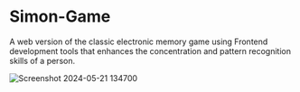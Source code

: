 # Simon-Game
A web version of the classic electronic memory game using Frontend development tools that enhances the concentration
and pattern recognition skills of a person.





![Screenshot 2024-05-21 134700](https://github.com/pratiksha-prasad/Simon-Game/assets/134789439/92006a3d-d155-417d-87ba-43f16029d451)




